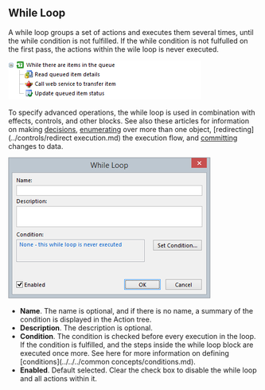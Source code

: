 ## While Loop

A while loop groups a set of actions and executes them several times, until the while condition is not fulfilled. If the while condition is not fulfulled on the first pass, the actions within the wile loop is never executed.

![ID0430C0E89B5C4643.png](media/ID0430C0E89B5C4643.png)

To specify advanced operations, the while loop is used in combination with effects, controls, and other blocks. See also these articles for information on making [decisions](decision.md), [enumerating](enumerator.md) over more than one object, [redirecting](../controls/redirect execution.md) the execution flow, and [committing](scope.md) changes to data.

![IDD633DB8BAC6E4F1D.png](media/IDD633DB8BAC6E4F1D.png)

*   **Name**. The name is optional, and if there is no name, a summary of the condition is displayed in the Action tree.
*   **Description**. The description is optional.
*   **Condition**. The condition is checked before every execution in the loop. If the condition is fulfilled, and the steps inside the while loop block are executed once more. See here for more information on defining [conditions](../../../common concepts/conditions.md).
*   **Enabled**. Default selected. Clear the check box to disable the while loop and all actions within it.